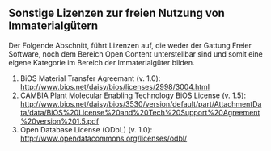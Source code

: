 ## Sonstige Lizenzen zur freien Nutzung von Immaterialgütern

Der Folgende Abschnitt, führt Lizenzen auf, die weder der Gattung
Freier Software, noch dem Bereich Open Content unterstellbar sind
und somit eine eigene Kategorie im Bereich der Immaterialgüter
bilden.

1. BiOS Material Transfer Agreemant (v. 1.0): http://www.bios.net/daisy/bios/licenses/2998/3004.html
1. CAMBIA Plant Molecular Enabling Technology BiOS License (v. 1.5): http://www.bios.net/daisy/bios/3530/version/default/part/AttachmentData/data/BiOS%20License%20and%20Tech%20Support%20Agreement%20version%201.5.pdf
1. Open Database License (ODbL) (v. 1.0): http://www.opendatacommons.org/licenses/odbl/
